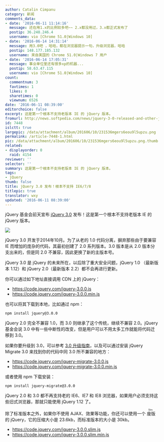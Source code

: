```yaml
---
author: Catalin Cimpanu
category: 新闻
comments_data:
- date: '2016-06-11 11:14:16'
  message: 还在用1.x的比例较多吧~~ 2.x都没用过，3.x都正式发布了
  postip: 36.248.246.4
  username: vio [Chrome 51.0|Windows 10]
- date: '2016-06-14 14:31:14'
  message: 用3.0吧 ，哈哈，都在浏览器提示一句，升级浏览器，哈哈
  postip: 148.177.185.132
  username: 来自美国的 Chrome 51.0|Windows 7 用户
- date: '2016-06-14 17:05:31'
  message: 事业单位里还有很多xp的机器...
  postip: 58.63.47.115
  username: vio [Chrome 51.0|Windows 10]
count:
  commentnum: 3
  favtimes: 1
  likes: 0
  sharetimes: 0
  viewnum: 6526
date: '2016-06-11 08:39:00'
editorchoice: false
excerpt: 这是第一个根本不支持老版本 IE 的 jQuery 版本。
fromurl: http://news.softpedia.com/news/jquery-3-0-released-and-other-javascript-news-505064.shtml
id: 7448
islctt: true
largepic: /data/attachment/album/201606/10/231536mgers6eou9l5upzu.png
permalink: /article-7448-1.html
pic: /data/attachment/album/201606/10/231536mgers6eou9l5upzu.png.thumb.jpg
related:
- displayorder: 0
  raid: 4154
reviewer: ''
selector: ''
summary: 这是第一个根本不支持老版本 IE 的 jQuery 版本。
tags:
- jQuery
thumb: false
title: jQuery 3.0 发布！根本不支持 IE6/7/8
titlepic: true
translator: wxy
updated: '2016-06-11 08:39:00'
---
```


jQuery 基金会前天宣布 [jQuery 3.0](http://blog.jquery.com/2016/06/09/jquery-3-0-final-released/) 发布！这是第一个根本不支持老版本 IE 的 jQuery 版本。


![](/data/attachment/album/201606/10/231536mgers6eou9l5upzu.png)


jQuery 3.0 开发于2014年10月。为了从老的 1.0 代码分离，摒弃那些由于要兼容 IE 而增加的庞杂的代码，其最初创建了 2.0 系列版本。3.0 版本是从 2.0 版本分支出来的，但是同 2.0 不兼容，因此更换了新的主版本号。


jQuery 3.0 是 jQuery 的未来所在，以后除了重大安全问题，jQuery 1.0 （最新版本 1.12）和 jQuery 2.0（最新版本 2.2）都不会再进行更新。


你可以通过如下地址直接调用 CDN 上的 jQuery：


* <https://code.jquery.com/jquery-3.0.0.js>
* <https://code.jquery.com/jquery-3.0.0.min.js>


也可以将其下载到本地，比如通过 npm：



```
npm install jquery@3.0.0
```

jQuery 2.0 完全不兼容 1.0，而 3.0 则继承了这个传统，继续不兼容 2.0。jQuery 基金会说 3.0 中有一些中断性的改变，但是用户可以不用太多工作就能将代码迁移到 3.0。


如果你要升级到 3.0，可以参考 [3.0 升级指南](http://jquery.com/upgrade-guide/3.0/)，以及可以通过安装 jQuery Migrate 3.0 来找到你的代码中同 3.0 所不兼容的地方：


* <https://code.jquery.com/jquery-migrate-3.0.0.js>
* <https://code.jquery.com/jquery-migrate-3.0.0.min.js>


或者使用 npm 下载安装：



```
npm install jquery-migrate@3.0.0
```

jQuery 2.0 和 3.0 都不再支持老的 IE6、IE7 和 IE8 浏览器，如果用户必须支持这些旧式浏览器，那就只能使用 jQuery 1.12 了。


除了标准版本之外，如果你不使用 AJAX、效果等功能，你还可以使用一个<ruby> 廋版 <rp>  （ </rp> <rt>  Slim </rt> <rp>  ） </rp></ruby>的 jQuery，它的压缩大小是 23.6kb，而标准版本的大小是 30kb。


* <https://code.jquery.com/jquery-3.0.0.slim.js>
* <https://code.jquery.com/jquery-3.0.0.slim.min.js>